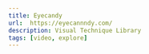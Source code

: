 ```yaml
---
title: Eyecandy
url:  https://eyecannndy.com/
description: Visual Technique Library
tags: [video, explore]
---
```


